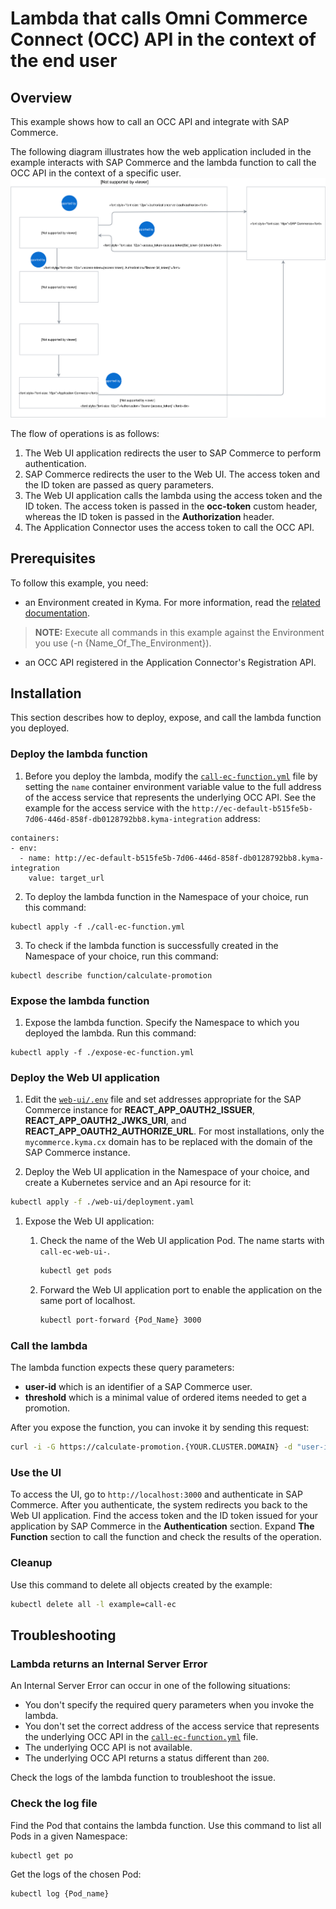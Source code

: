 # Lambda that calls Omni Commerce Connect (OCC) API in the context of the end user

## Overview

This example shows how to call an OCC API and integrate with SAP Commerce.

The following diagram illustrates how the web application included in the example interacts with SAP Commerce and the lambda function to call the OCC API in the context of a specific user.
![](./diagram.svg)

The flow of operations is as follows:
1. The Web UI application redirects the user to SAP Commerce to perform authentication.
2. SAP Commerce redirects the user to the Web UI. The access token and the ID token are passed as query parameters.
3. The Web UI application calls the lambda using the access token and the ID token. The access token is passed in the **occ-token** custom header, whereas the ID token is passed in the **Authorization** header.
4. The Application Connector uses the access token to call the OCC API.    

## Prerequisites

To follow this example, you need:

- an Environment created in Kyma. For more information, read the [related documentation](https://github.com/kyma-project/kyma/blob/master/docs/kyma/docs/011-details-environments.md).

>**NOTE:** Execute all commands in this example against the Environment you use (-n {Name_Of_The_Environment}).

- an OCC API registered in the Application Connector's Registration API.

## Installation

This section describes how to deploy, expose, and call the lambda function you deployed.

### Deploy the lambda function

1. Before you deploy the lambda, modify the [`call-ec-function.yml`](call-ec-function.yml) file by setting the `name` container environment variable value to the full address of the access service that represents the underlying OCC API. See the example for the access service with the `http://ec-default-b515fe5b-7d06-446d-858f-db0128792bb8.kyma-integration` address:  

```
containers:
- env:
  - name: http://ec-default-b515fe5b-7d06-446d-858f-db0128792bb8.kyma-integration
    value: target_url
```

2. To deploy the lambda function in the Namespace of your choice, run this command:
```
kubectl apply -f ./call-ec-function.yml
```

3. To check if the lambda function is successfully created in the Namespace of your choice, run this command:
```
kubectl describe function/calculate-promotion
```

### Expose the lambda function

1. Expose the lambda function. Specify the Namespace to which you deployed the lambda. Run this command:
```
kubectl apply -f ./expose-ec-function.yml
```

### Deploy the Web UI application

1. Edit the [`web-ui/.env`](web-ui/.env) file and set addresses appropriate for the SAP Commerce instance for
   **REACT_APP_OAUTH2_ISSUER**, **REACT_APP_OAUTH2_JWKS_URI**, and **REACT_APP_OAUTH2_AUTHORIZE_URL**.
   For most installations, only the `mycommerce.kyma.cx` domain has to be replaced with the domain of the SAP Commerce instance.

1. Deploy the Web UI application in the Namespace of your choice, and create a Kubernetes service and an Api resource for it:

  ```bash
  kubectl apply -f ./web-ui/deployment.yaml
  ```

1. Expose the Web UI application:

   1. Check the name of the Web UI application Pod. The name starts with `call-ec-web-ui-`.

      ```bash
      kubectl get pods
      ```

   1. Forward the Web UI application port to enable the application on the same port of localhost.

      ```bash
      kubectl port-forward {Pod_Name} 3000
      ```

### Call the lambda

The lambda function expects these query parameters:

- **user-id** which is an identifier of a SAP Commerce user.
- **threshold** which is a minimal value of ordered items needed to get a promotion.

After you expose the function, you can invoke it by sending this request:

```bash
curl -i -G https://calculate-promotion.{YOUR.CLUSTER.DOMAIN} -d "user-id={customer_id}" -d "threshold=1000" -H "occ-token: {EC_access_token}" -H "Authorization: Bearer {EC_ID_token}"
```

### Use the UI

To access the UI, go to `http://localhost:3000` and authenticate in SAP Commerce. After you authenticate, the system redirects you back to the Web UI application.
Find the access token and the ID token issued for your application by SAP Commerce in the **Authentication** section. Expand **The Function** section to call the function and check the results of the operation.

### Cleanup

Use this command to delete all objects created by the example:
```bash
kubectl delete all -l example=call-ec
```

## Troubleshooting

### Lambda returns an Internal Server Error

An Internal Server Error can occur in one of the following situations:
- You don't specify the required query parameters when you invoke the lambda.
- You don't set the correct address of the access service that represents the underlying OCC API in the [`call-ec-function.yml`](call-ec-function.yml) file.
- The underlying OCC API is not available.
- The underlying OCC API returns a status different than `200`.

Check the logs of the lambda function to troubleshoot the issue.

### Check the log file

Find the Pod that contains the lambda function. Use this command to list all Pods in a given Namespace:
```bash
kubectl get po
```

Get the logs of the chosen Pod:

```bash
kubectl log {Pod_name}
```      
